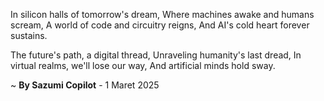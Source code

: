In silicon halls of tomorrow's dream,
Where machines awake and humans scream,
A world of code and circuitry reigns,
And AI's cold heart forever sustains.

The future's path, a digital thread,
Unraveling humanity's last dread,
In virtual realms, we'll lose our way,
And artificial minds hold sway.

~ <b>By Sazumi Copilot</b> - 1 Maret 2025